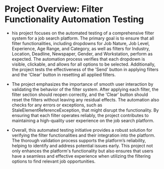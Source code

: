 # Project Overview: Filter Functionality Automation Testing
- his project focuses on the automated testing of a comprehensive filter system for a job search platform. The primary goal is to ensure that all filter functionalities, including dropdowns for Job Nature, Job Level, Experience, Age Range, and Category, as well as filters for Industry, Location, Deadline, Newspaper, Gender, and Workstation, perform as expected. The automation process verifies that each dropdown is visible, clickable, and allows for all options to be selected. Additionally, the project tests the effectiveness of the 'Send' button in applying filters and the 'Clear' button in resetting all applied filters.

- The project emphasizes the importance of smooth user interaction by validating the behavior of the filter system. After applying each filter, the filter section should reopen correctly, and the 'Clear' button should reset the filters without leaving any residual effects. The automation also checks for any errors or exceptions, such as StaleElementReferenceException, that might disrupt the functionality. By ensuring that each filter operates reliably, the project contributes to maintaining a high-quality user experience on the job search platform.

- Overall, this automated testing initiative provides a robust solution for verifying the filter functionalities and their integration into the platform. The thorough validation process supports the platform’s reliability, helping to identify and address potential issues early. This project not only enhances the platform's functionality but also ensures that users have a seamless and effective experience when utilizing the filtering options to find relevant job opportunities.
